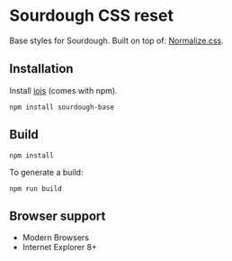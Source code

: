 # Sourdough CSS reset

Base styles for Sourdough. Built on top of:
[Normalize.css](https://github.com/necolas/normalize.css).

## Installation

Install [iojs](http://iojs.org) (comes with npm).

```
npm install sourdough-base
```

## Build

```
npm install
```

To generate a build:

```
npm run build
```

## Browser support

* Modern Browsers
* Internet Explorer 8+
